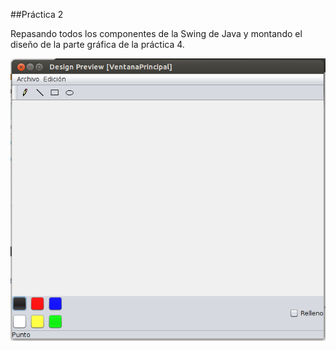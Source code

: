 ##Práctica 2

Repasando todos los componentes de la Swing de Java y montando el diseño de la parte gráfica de la práctica 4.

![](designe.png)
